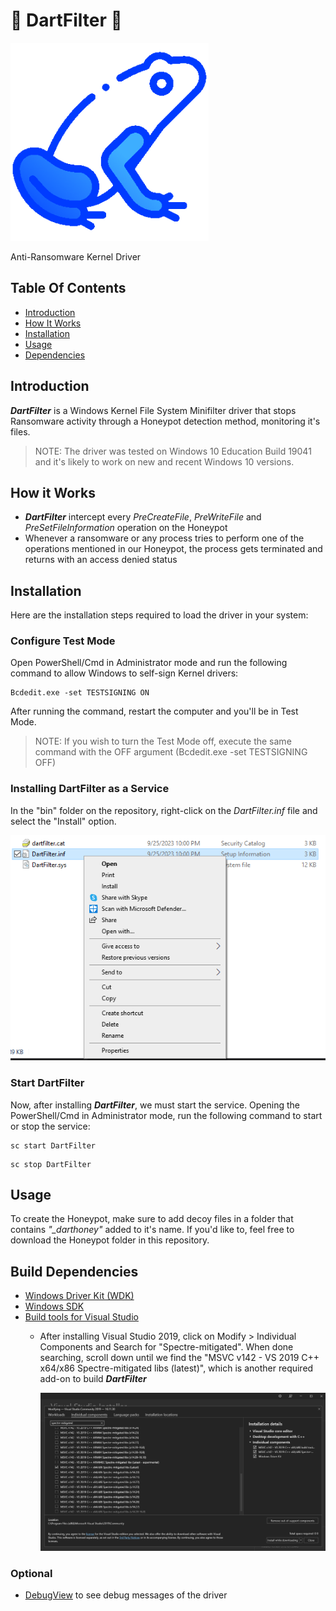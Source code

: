 # 🎯 DartFilter 🎯

![Dart Logo](./images/DartIcon.png)

Anti-Ransomware Kernel Driver

## Table Of Contents

- [Introduction](#introduction)
- [How It Works](#how-it-works)
- [Installation](#installation)
- [Usage](#usage)
- [Dependencies](#build-dependencies)

## Introduction

***DartFilter*** is a Windows Kernel File System Minifilter driver that stops Ransomware activity through a Honeypot detection method, monitoring it's files.

> NOTE: The driver was tested on Windows 10 Education Build 19041 and it's likely to work on new and recent Windows 10 versions.

## How it Works

* ***DartFilter*** intercept every _PreCreateFile_, _PreWriteFile_ and _PreSetFileInformation_ operation on the Honeypot
* Whenever a ransomware or any process tries to perform one of the operations mentioned in our Honeypot, the process gets terminated and returns with an access denied status

## Installation

Here are the installation steps required to load the driver in your system:

### Configure Test Mode

Open PowerShell/Cmd in Administrator mode and run the following command to allow Windows to self-sign Kernel drivers:

```
Bcdedit.exe -set TESTSIGNING ON
```

After running the command, restart the computer and you'll be in Test Mode.

> NOTE: If you wish to turn the Test Mode off, execute the same command with the OFF argument (Bcdedit.exe -set TESTSIGNING OFF)

### Installing DartFilter as a Service

In the "bin" folder on the repository, right-click on the _DartFilter.inf_ file and select the "Install" option.

![Installing the driver with .inf file](./images/infinstall.png)

### Start DartFilter

Now, after installing ***DartFilter***, we must start the service. Opening the PowerShell/Cmd in Administrator mode, run the following command to start or stop the service:

```
sc start DartFilter
```

```
sc stop DartFilter
```

## Usage

To create the Honeypot, make sure to add decoy files in a folder that contains *"_darthoney"* added to it's name. If you'd like to, feel free to download the Honeypot folder in this repository.

## Build Dependencies

- [Windows Driver Kit (WDK)](https://go.microsoft.com/fwlink/?linkid=2166289)
- [Windows SDK](https://developer.microsoft.com/en-us/windows/downloads/windows-sdk/)
- [Build tools for Visual Studio](https://visualstudio.microsoft.com/thank-you-downloading-visual-studio/?sku=BuildTools&rel=16)
  - After installing Visual Studio 2019, click on Modify > Individual Components and Search for "Spectre-mitigated". When done searching, scroll down until we find the "MSVC v142 - VS 2019 C++ x64/x86 Spectre-mitigated libs (latest)", which is another required add-on to build ***DartFilter***

    ![Installing MSVC Spectre-mitigated](./images/spectremitigated.png)

### Optional

- [DebugView](https://learn.microsoft.com/en-us/sysinternals/downloads/debugview) to see debug messages of the driver
